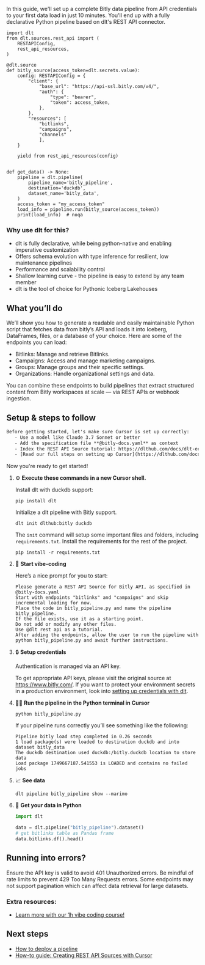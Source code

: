 In this guide, we'll set up a complete Bitly data pipeline from API credentials to your first data load in just 10 minutes. You'll end up with a fully declarative Python pipeline based on dlt's REST API connector.

```python-outcome
import dlt
from dlt.sources.rest_api import (
    RESTAPIConfig,
    rest_api_resources,
)

@dlt.source
def bitly_source(access_token=dlt.secrets.value):
    config: RESTAPIConfig = {
        "client": {
            "base_url": "https://api-ssl.bitly.com/v4/",
            "auth": {
                "type": "bearer",
                "token": access_token,
            },
        },
        "resources": [
            "bitlinks",
            "campaigns",
            "channels"
            ],
    }

    yield from rest_api_resources(config)


def get_data() -> None:
    pipeline = dlt.pipeline(
        pipeline_name='bitly_pipeline',
        destination='duckdb',
        dataset_name='bitly_data', 
    )
    access_token = "my_access_token"
    load_info = pipeline.run(bitly_source(access_token))
    print(load_info)  # noqa
```

### Why use dlt for this?

- dlt is fully declarative, while being python-native and enabling imperative customization
- Offers schema evolution with type inference for resilient, low maintenance pipelines
- Performance and scalability control
- Shallow learning curve - the pipeline is easy to extend by any team member
- dlt is the tool of choice for Pythonic Iceberg Lakehouses

## What you’ll do

We’ll show you how to generate a readable and easily maintainable Python script that fetches data from bitly’s API and loads it into Iceberg, DataFrames, files, or a database of your choice. Here are some of the endpoints you can load:

- Bitlinks: Manage and retrieve Bitlinks.
- Campaigns: Access and manage marketing campaigns.
- Groups: Manage groups and their specific settings.
- Organizations: Handle organizational settings and data.

You can combine these endpoints to build pipelines that extract structured content from Bitly workspaces at scale — via REST APIs or webhook ingestion.

## Setup & steps to follow

```default
Before getting started, let's make sure Cursor is set up correctly:
   - Use a model like Claude 3.7 Sonnet or better
   - Add the specification file **@bitly-docs.yaml** as context
   - Index the REST API Source tutorial: https://dlthub.com/docs/dlt-ecosystem/verified-sources/rest_api/ and add it to context as **@dlt rest api**
   - [Read our full steps on setting up Cursor](https://dlthub.com/docs/dlt-ecosystem/llm-tooling/cursor-restapi#23-configuring-cursor-with-documentation)
```

Now you're ready to get started! 

1. ⚙️ **Execute these commands in a new Cursor shell.**
    
    Install dlt with duckdb support:
    ```shell
    pip install dlt
    ```

    Initialize a dlt pipeline with Bitly support.
    ```shell
    dlt init dlthub:bitly duckdb
    ```

    The `init` command will setup some important files and folders, including `requirements.txt`. Install the requirements for the rest of the project.
    ```shell
    pip install -r requirements.txt
    ```
    
2. 🤠 **Start vibe-coding**
    
    Here’s a nice prompt for you to start: 
    
    ```prompt
    Please generate a REST API Source for Bitly API, as specified in @bitly-docs.yaml 
    Start with endpoints "bitlinks" and "campaigns" and skip incremental loading for now. 
    Place the code in bitly_pipeline.py and name the pipeline bitly_pipeline. 
    If the file exists, use it as a starting point. 
    Do not add or modify any other files. 
    Use @dlt rest api as a tutorial. 
    After adding the endpoints, allow the user to run the pipeline with python bitly_pipeline.py and await further instructions.
    ```

    
3. 🔒 **Setup credentials** 
    
    Authentication is managed via an API key.
    
    To get appropriate API keys, please visit the original source at https://www.bitly.com/.
    If you want to protect your environment secrets in a production environment, look into [setting up credentials with dlt](https://dlthub.com/docs/walkthroughs/add_credentials).
    
4. 🏃‍♀️ **Run the pipeline in the Python terminal in Cursor**
    
    ```shell
    python bitly_pipeline.py
    ```
    
    If your pipeline runs correctly you’ll see something like the following:
    
    ```shell
    Pipeline bitly load step completed in 0.26 seconds
    1 load package(s) were loaded to destination duckdb and into dataset bitly_data
    The duckdb destination used duckdb:/bitly.duckdb location to store data
    Load package 1749667187.541553 is LOADED and contains no failed jobs
    ```
    
5. 📈 **See data**
    
    ```shell
    dlt pipeline bitly_pipeline show --marimo
    ```
    
6. 🐍 **Get your data in Python**
    
    ```python
    import dlt

   data = dlt.pipeline("bitly_pipeline").dataset()
   # get bitlinks table as Pandas frame
   data.bitlinks.df().head()
    ```

## Running into errors?

Ensure the API key is valid to avoid 401 Unauthorized errors. Be mindful of rate limits to prevent 429 Too Many Requests errors. Some endpoints may not support pagination which can affect data retrieval for large datasets.

### Extra resources:

- [Learn more with our 1h vibe coding course!](https://www.youtube.com/watch?v=GGid70rnJuM)

## Next steps

- [How to deploy a pipeline](https://dlthub.com/docs/walkthroughs/deploy-a-pipeline)
- [How-to guide: Creating REST API Sources with Cursor](https://dlthub.com/docs/dlt-ecosystem/llm-tooling/cursor-restapi)